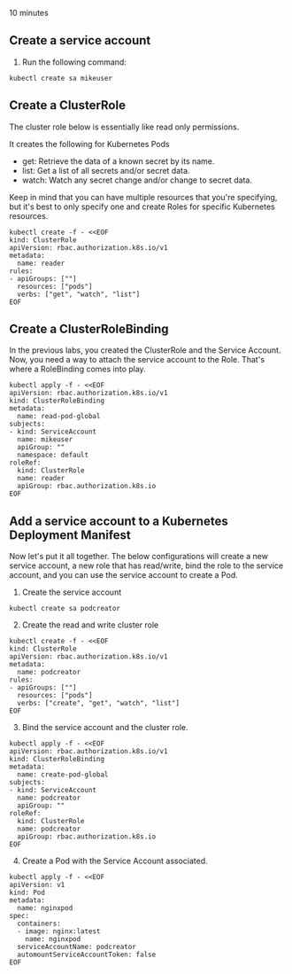 10 minutes

## Create a service account

1. Run the following command:
```
kubectl create sa mikeuser
```

## Create a ClusterRole

The cluster role below is essentially like read only permissions.

It creates the following for Kubernetes Pods

- get: Retrieve the data of a known secret by its name.
- list: Get a list of all secrets and/or secret data.
- watch: Watch any secret change and/or change to secret data.

Keep in mind that you can have multiple resources that you're specifying, but it's best to only specify one and create Roles for specific Kubernetes resources.
 

```
kubectl create -f - <<EOF
kind: ClusterRole
apiVersion: rbac.authorization.k8s.io/v1
metadata:
  name: reader
rules:
- apiGroups: [""]
  resources: ["pods"]
  verbs: ["get", "watch", "list"]
EOF
```

## Create a ClusterRoleBinding

In the previous labs, you created the ClusterRole and the Service Account. Now, you need a way to attach the service account to the Role. That's where a RoleBinding comes into play.

```
kubectl apply -f - <<EOF
apiVersion: rbac.authorization.k8s.io/v1
kind: ClusterRoleBinding
metadata:
  name: read-pod-global
subjects:
- kind: ServiceAccount
  name: mikeuser
  apiGroup: ""
  namespace: default
roleRef:
  kind: ClusterRole
  name: reader
  apiGroup: rbac.authorization.k8s.io
EOF
```

## Add a service account to a Kubernetes Deployment Manifest

Now let's put it all together. The below configurations will create a new service account, a new role that has read/write, bind the role to the service account, and you can use the service account to create a Pod.

1. Create the service account
```
kubectl create sa podcreator
```

2. Create the read and write cluster role

```
kubectl create -f - <<EOF
kind: ClusterRole
apiVersion: rbac.authorization.k8s.io/v1
metadata:
  name: podcreator
rules:
- apiGroups: [""]
  resources: ["pods"]
  verbs: ["create", "get", "watch", "list"]
EOF
```

3. Bind the service account and the cluster role.
```
kubectl apply -f - <<EOF
apiVersion: rbac.authorization.k8s.io/v1
kind: ClusterRoleBinding
metadata:
  name: create-pod-global
subjects:
- kind: ServiceAccount
  name: podcreator
  apiGroup: ""
roleRef:
  kind: ClusterRole
  name: podcreator
  apiGroup: rbac.authorization.k8s.io
EOF
```

4. Create a Pod with the Service Account associated.
```
kubectl apply -f - <<EOF
apiVersion: v1
kind: Pod
metadata:
  name: nginxpod
spec:
  containers:
  - image: nginx:latest
    name: nginxpod
  serviceAccountName: podcreator
  automountServiceAccountToken: false
EOF
```